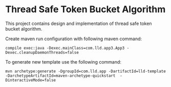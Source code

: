 # Thread Safe Token Bucket Algorithm 

This project contains design and implementation of thread safe token bucket algorithm.

Create maven run configuration with following maven command:
```shell
compile exec:java -Dexec.mainClass=com.lld.app3.App3 -Dexec.cleanupDaemonThreads=false
```

To generate new template use the following command: 
```shell
mvn archetype:generate -DgroupId=com.lld.app -DartifactId=lld-template -DarchetypeArtifactId=maven-archetype-quickstart  -DinteractiveMode=false
```
